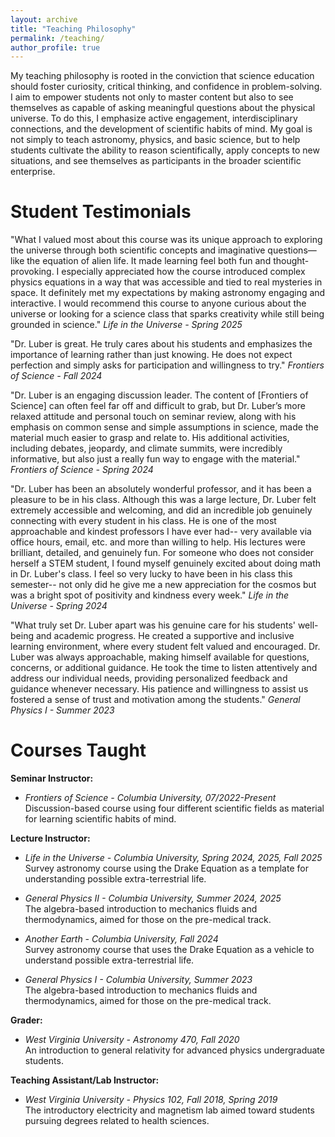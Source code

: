 ```yaml
---
layout: archive
title: "Teaching Philosophy"
permalink: /teaching/
author_profile: true
---
```


My teaching philosophy is rooted in the conviction that science education should foster curiosity, critical thinking, and confidence in problem-solving. I aim to empower students not only to master content but also to see themselves as capable of asking meaningful questions about the physical universe. To do this, I emphasize active engagement, interdisciplinary connections, and the development of scientific habits of mind. My goal is not simply to teach astronomy, physics, and basic science, but to help students cultivate the ability to reason scientifically, apply concepts to new situations, and see themselves as participants in the broader scientific enterprise.

Student Testimonials
====
"What I valued most about this course was its unique approach to exploring the universe through both scientific concepts and imaginative questions—like the equation of alien life. It made learning feel both fun and thought-provoking. I especially appreciated how the course introduced complex physics equations in a way that was accessible and tied to real mysteries in space. It definitely met my expectations by making astronomy engaging and interactive. I would recommend this course to anyone curious about the universe or looking for a science class that sparks creativity while still being grounded in science." *Life in the Universe - Spring 2025*

"Dr. Luber is great. He truly cares about his students and emphasizes the importance of learning rather than just knowing. He does not expect perfection and simply asks for participation and willingness to try." *Frontiers of Science - Fall 2024*

"Dr. Luber is an engaging discussion leader. The content of \[Frontiers of Science\] can often feel far off and difficult to grab, but Dr. Luber’s more relaxed attitude and personal touch on seminar review, along with his emphasis on common sense and simple assumptions in science, made the material much easier to grasp and relate to. His additional activities, including debates, jeopardy, and climate summits, were incredibly informative, but also just a really fun way to engage with the material." *Frontiers of Science - Spring 2024*

"Dr. Luber has been an absolutely wonderful professor, and it has been a pleasure to be in his class. Although this was a large lecture, Dr. Luber felt extremely accessible and welcoming, and did an incredible job genuinely connecting with every student in his class. He is one of the most approachable and kindest professors I have ever had-- very available via office hours, email, etc. and more than willing to help. His lectures were brilliant, detailed, and genuinely fun. For someone who does not consider herself a STEM student, I found myself genuinely excited about doing math in Dr. Luber's class. I feel so very lucky to have been in his class this semester-- not only did he give me a new appreciation for the cosmos but was a bright spot of positivity and kindness every week."  *Life in the Universe - Spring 2024*

"What truly set Dr. Luber apart was his genuine care for his students' well-being and academic progress. He created a supportive and inclusive learning environment, where every student felt valued and encouraged. Dr. Luber was always approachable, making himself available for questions, concerns, or additional guidance. He took the time to listen attentively and address our individual needs, providing personalized feedback and guidance whenever necessary. His patience and willingness to assist us fostered a sense of trust and motivation among the students." *General Physics I - Summer 2023*

Courses Taught
====
**Seminar Instructor:**
* *Frontiers of Science - Columbia University, 07/2022-Present*  
Discussion-based course using four different scientific fields as material for learning scientific habits of mind. 

**Lecture Instructor:**
* *Life in the Universe - Columbia University, Spring 2024, 2025, Fall 2025*  
Survey astronomy course using the Drake Equation as a template for understanding possible extra-terrestrial life.
  
* *General Physics II - Columbia University, Summer 2024, 2025*  
The algebra-based introduction to mechanics fluids and thermodynamics, aimed for those on the pre-medical track.

* *Another Earth - Columbia University, Fall 2024*  
Survey astronomy course that uses the Drake Equation as a vehicle to understand possible extra-terrestrial life.

* *General Physics I - Columbia University, Summer 2023*  
The algebra-based introduction to mechanics fluids and thermodynamics, aimed for those on the pre-medical track. 

**Grader:**
* *West Virginia University - Astronomy 470, Fall 2020*  
An introduction to general relativity for advanced physics undergraduate students.

**Teaching Assistant/Lab Instructor:**
* *West Virginia University - Physics 102, Fall 2018, Spring 2019*  
The introductory electricity and magnetism lab aimed toward students pursuing degrees related to health sciences.
